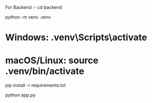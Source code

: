 For Backend :-
cd backend

python -m venv .venv

# Windows: .venv\Scripts\activate

# macOS/Linux: source .venv/bin/activate

pip install -r requirements.txt

python app.py
